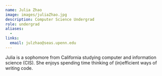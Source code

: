 ```yaml
---
name: Julia Zhao
image: images/juliaZhao.jpg
description: Computer Science Undergrad
role: undergrad
aliases:
  - 
links:
  email: julzhao@seas.upenn.edu
---
```


Julia is a sophomore from California studying computer and information science (CIS). She enjoys spending time thinking of (in)efficient ways of writing code. 
